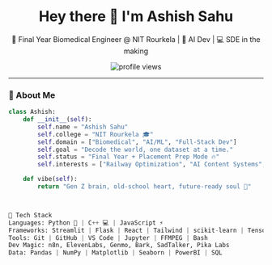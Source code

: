 <h1 align="center">Hey there 👋 I'm Ashish Sahu</h1>
<p align="center">
  🚀 Final Year Biomedical Engineer @ NIT Rourkela | 🧠 AI Dev | 💻 SDE in the making  
</p>

<p align="center">
  <img src="https://komarev.com/ghpvc/?username=Ashish-s2&label=Profile+Views&color=blueviolet&style=flat" alt="profile views" /> 
</p>

---

### 🧬 About Me  
```python
class Ashish:
    def __init__(self):
        self.name = "Ashish Sahu"
        self.college = "NIT Rourkela 🎓"
        self.domain = ["Biomedical", "AI/ML", "Full-Stack Dev"]
        self.goal = "Decode the world, one dataset at a time."
        self.status = "Final Year + Placement Prep Mode 🔥"
        self.interests = ["Railway Optimization", "AI Content Systems", "SDE Projects", "Stock Analysis"]

    def vibe(self):
        return "Gen Z brain, old-school heart, future-ready soul 💫"



📌 Tech Stack
Languages: Python 🐍 | C++ 💻 | JavaScript ⚡
Frameworks: Streamlit | Flask | React | Tailwind | scikit-learn | TensorFlow
Tools: Git | GitHub | VS Code | Jupyter | FFMPEG | Bash
Dev Magic: n8n, ElevenLabs, Genmo, Bark, SadTalker, Pika Labs
Data: Pandas | NumPy | Matplotlib | Seaborn | PowerBI | SQL
